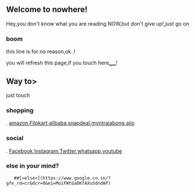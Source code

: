 ## Welcome to nowhere! 

Hey,you don't know what you are reading NOW,but don't give up!,just go on 

### boom

this line is for no reason,ok..!


you will refresh this page,if you touch here[___](https://prasadgola.github.io/In)!



## Way to>

just touch

###   shopping



.     [amazon](https://www.amazon.in/ref=ap_frn_logo),[Filpkart](https://www.flipkart.com/),[alibaba](https://www.alibaba.com/?spm=a2700.8293689.scGlobalHomeHeader.6.L7xTkV),[snapdeal](https://www.snapdeal.com/),[myntra](https://www.myntra.com/)[jabong](https://www.jabong.com/),[ajio](https://www.ajio.com/)


###   social

.     [Facebook](https://www.facebook.com/),[Instagram](https://www.instagram.com/),[Twitter](https://twitter.com/),[whatsapp](https://web.whatsapp.com/),[youtube](https://www.youtube.com/)


###  else in your mind?


       ##[>else<](https://www.google.co.in/?gfe_rd=cr&dcr=0&ei=MoiFWtGaOKfAXuSdndAP)
